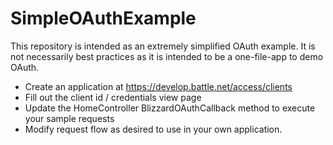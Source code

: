 # SimpleOAuthExample
This repository is intended  as an extremely simplified OAuth example. It is not necessarily best practices as it is intended to be a one-file-app to demo OAuth.

- Create an application at https://develop.battle.net/access/clients
- Fill out the client id / credentials view page
- Update the HomeController BlizzardOAuthCallback method to execute your sample requests
- Modify request flow as desired to use in your own application.